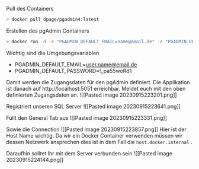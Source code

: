 Pull des Containers
```sh
> docker pull dpage/pgadmin4:latest
```

Erstellen des pgAdmin Containers
```sh
> docker run -d -e "PGADMIN_DEFAULT_EMAIL=name@email.de" -e "PGADMIN_DEFAULT_PASSWORD=1234567890" -p 5051:80 --name pgadmin dpage/pgadmin4
```

Wichtig sind die Umgebungsvariablen
- PGADMIN_DEFAULT_EMAIL=user.name@email.de
- PGADMIN_DEFAULT_PASSWORD=!_pa55woRd1

Damit werden die Zugangsdaten für den pgAdmin definiert. 
Die Applikation ist danach auf http://localhost:5051 erreichbar. 
Meldet euch mit den oben definierten Zugangsdaten an.
![[Pasted image 20230915223201.png]]

Registriert unseren SQL Server
![[Pasted image 20230915223641.png]]

Füllt den General Tab aus
![[Pasted image 20230915223331.png]]

Sowie die Connection
![[Pasted image 20230915223857.png]]
Hier ist der Host Name wichtig. Da wir ein Docker Container verwenden müssen wir dessen Netzwerk ansprechen dies ist in dem Fall die ``host.docker.internal`` .

Daraufhin solltet Ihr mit dem Server verbunden sein
![[Pasted image 20230915224144.png]]